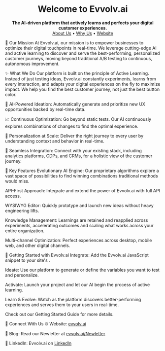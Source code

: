 <h1 align="center">Welcome to Evvolv.ai</h1>

<p align="center">
<strong>The AI-driven platform that actively learns and perfects your digital customer experiences.</strong>
<br />
<a href="https://www.evvolv.ai/about">About Us</a> •
<a href="https://www.evvolv.ai/why-us">Why Us</a> •
<a href="https://evvolv.ai">Website</a>
</p>

🚀 Our Mission
At Evvolv.ai, our mission is to empower businesses to optimize their digital touchpoints in real-time. We leverage cutting-edge AI and active learning to discover and serve the best-performing, personalized customer journeys, moving beyond traditional A/B testing to continuous, autonomous improvement.

✨ What We Do
Our platform is built on the principle of Active Learning. Instead of just testing ideas, Evvolv.ai constantly experiments, learns from every interaction, and adapts your digital experiences on the fly to maximize impact. We help you find the best customer journey, not just the best button color.

🤖 AI-Powered Ideation: Automatically generate and prioritize new UX opportunities backed by real-time data.

📈 Continuous Optimization: Go beyond static tests. Our AI continuously explores combinations of changes to find the optimal experience.

🎨 Personalization at Scale: Deliver the right journey to every user by understanding context and behavior in real-time.

🔗 Seamless Integration: Connect with your existing stack, including analytics platforms, CDPs, and CRMs, for a holistic view of the customer journey.

🔑 Key Features
Evolutionary AI Engine: Our proprietary algorithms explore a vast space of possibilities to find winning combinations traditional methods would miss.

API-First Approach: Integrate and extend the power of Evvolv.ai with full API access.

WYSIWYG Editor: Quickly prototype and launch new ideas without heavy engineering lifts.

Knowledge Management: Learnings are retained and reapplied across experiments, accelerating outcomes and scaling what works across your entire organization.

Multi-channel Optimization: Perfect experiences across desktop, mobile web, and other digital channels.

🏁 Getting Started with Evvolv.ai
Integrate: Add the Evvolv.ai JavaScript snippet to your site's <head>.

Ideate: Use our platform to generate or define the variables you want to test and personalize.

Activate: Launch your project and let our AI begin the process of active learning.

Learn & Evolve: Watch as the platform discovers better-performing experiences and serves them to your users in real-time.

Check out our Getting Started Guide for more details.

💬 Connect With Us
🌐 Website: [evvolv.ai](https://www.evvolv.ai/)

📝 Blog: Read our Newletter at [evvolv.ai/Newletter](https://www.evvolv.ai/newsletter)

💼 LinkedIn: Evvolv.ai on [LinkedIn](https://www.linkedin.com/company/evvolv-ai/)

<!--
**Evvolv-ai/Evvolv-ai** is a ✨ _special_ ✨ repository because its `README.md` (this file) appears on your GitHub profile.

Here are some ideas to get you started:

- 🔭 I’m currently working on ...
- 🌱 I’m currently learning ...
- 👯 I’m looking to collaborate on ...
- 🤔 I’m looking for help with ...
- 💬 Ask me about ...
- 📫 How to reach me: ...
- 😄 Pronouns: ...
- ⚡ Fun fact: ...
-->
